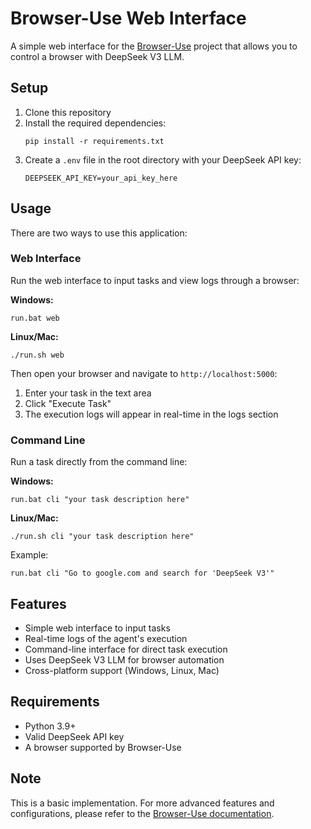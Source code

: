 # Browser-Use Web Interface

A simple web interface for the [Browser-Use](https://github.com/browser-use/browser-use) project that allows you to control a browser with DeepSeek V3 LLM.

## Setup

1. Clone this repository
2. Install the required dependencies:
   ```
   pip install -r requirements.txt
   ```
3. Create a `.env` file in the root directory with your DeepSeek API key:
   ```
   DEEPSEEK_API_KEY=your_api_key_here
   ```

## Usage

There are two ways to use this application:

### Web Interface

Run the web interface to input tasks and view logs through a browser:

**Windows:**
```
run.bat web
```

**Linux/Mac:**
```
./run.sh web
```

Then open your browser and navigate to `http://localhost:5000`:
1. Enter your task in the text area
2. Click "Execute Task"
3. The execution logs will appear in real-time in the logs section

### Command Line

Run a task directly from the command line:

**Windows:**
```
run.bat cli "your task description here"
```

**Linux/Mac:**
```
./run.sh cli "your task description here"
```

Example:
```
run.bat cli "Go to google.com and search for 'DeepSeek V3'"
```

## Features

- Simple web interface to input tasks
- Real-time logs of the agent's execution
- Command-line interface for direct task execution
- Uses DeepSeek V3 LLM for browser automation
- Cross-platform support (Windows, Linux, Mac)

## Requirements

- Python 3.9+
- Valid DeepSeek API key
- A browser supported by Browser-Use

## Note

This is a basic implementation. For more advanced features and configurations, please refer to the [Browser-Use documentation](https://docs.browser-use.com/). 